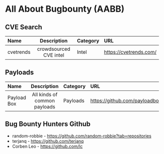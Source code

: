 # All About Bugbounty (AABB)

## CVE Search
| Name | Description | Category | URL |
| :--- | :---: | :--- | :--- |
| cvetrends | crowdsourced CVE intel | Intel | https://cvetrends.com/ |


## Payloads
| Name | Description | Category | URL |
| :--- | :---: | :--- | :--- |
| Payload Box | All kinds of common payloads | Payloads | https://github.com/payloadbox |



## Bug Bounty Hunters Github
* random-robbie - https://github.com/random-robbie?tab=repositories
* terjanq - https://github.com/terjanq
* Corben Leo - https://github.com/lc


